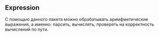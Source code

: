 ## Expression

С помощью данного пакета можно обрабатывать аримфметические выражения, а именно: парсить, вычислять, проверять на корректность вычислений по пути. 
